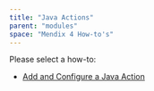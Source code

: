 ```yaml
---
title: "Java Actions"
parent: "modules"
space: "Mendix 4 How-to's"
---
```

Please select a how-to:

*   [Add and Configure a Java Action](add-and-configure-a-java-action)

